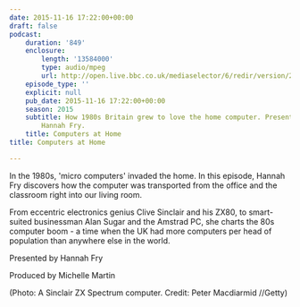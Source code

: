 ```yaml
---
date: 2015-11-16 17:22:00+00:00
draft: false
podcast:
    duration: '849'
    enclosure:
        length: '13584000'
        type: audio/mpeg
        url: http://open.live.bbc.co.uk/mediaselector/6/redir/version/2.0/mediaset/audio-nondrm-download/proto/http/vpid/p0387j1g.mp3
    episode_type: ''
    explicit: null
    pub_date: 2015-11-16 17:22:00+00:00
    season: 2015
    subtitle: How 1980s Britain grew to love the home computer. Presented by mathematician
        Hannah Fry.
    title: Computers at Home
title: Computers at Home

---
```


In the 1980s, 'micro computers' invaded the home. In this episode,
Hannah Fry discovers how the computer was transported from the office
and the classroom right into our living room.

From eccentric electronics genius Clive Sinclair and his ZX80, to
smart-suited businessman Alan Sugar and the Amstrad PC, she charts the
80s computer boom - a time when the UK had more computers per head of
population than anywhere else in the world.

Presented by Hannah Fry

Produced by Michelle Martin

(Photo: A Sinclair ZX Spectrum computer. Credit: Peter Macdiarmid
//Getty)
